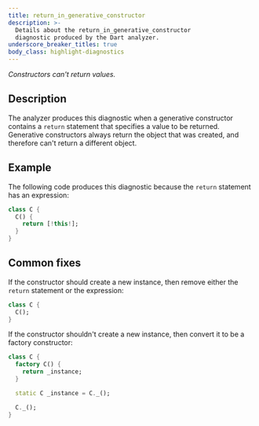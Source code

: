 ```yaml
---
title: return_in_generative_constructor
description: >-
  Details about the return_in_generative_constructor
  diagnostic produced by the Dart analyzer.
underscore_breaker_titles: true
body_class: highlight-diagnostics
---
```


_Constructors can't return values._

## Description

The analyzer produces this diagnostic when a generative constructor
contains a `return` statement that specifies a value to be returned.
Generative constructors always return the object that was created, and
therefore can't return a different object.

## Example

The following code produces this diagnostic because the `return` statement
has an expression:

```dart
class C {
  C() {
    return [!this!];
  }
}
```

## Common fixes

If the constructor should create a new instance, then remove either the
`return` statement or the expression:

```dart
class C {
  C();
}
```

If the constructor shouldn't create a new instance, then convert it to be a
factory constructor:

```dart
class C {
  factory C() {
    return _instance;
  }

  static C _instance = C._();

  C._();
}
```
